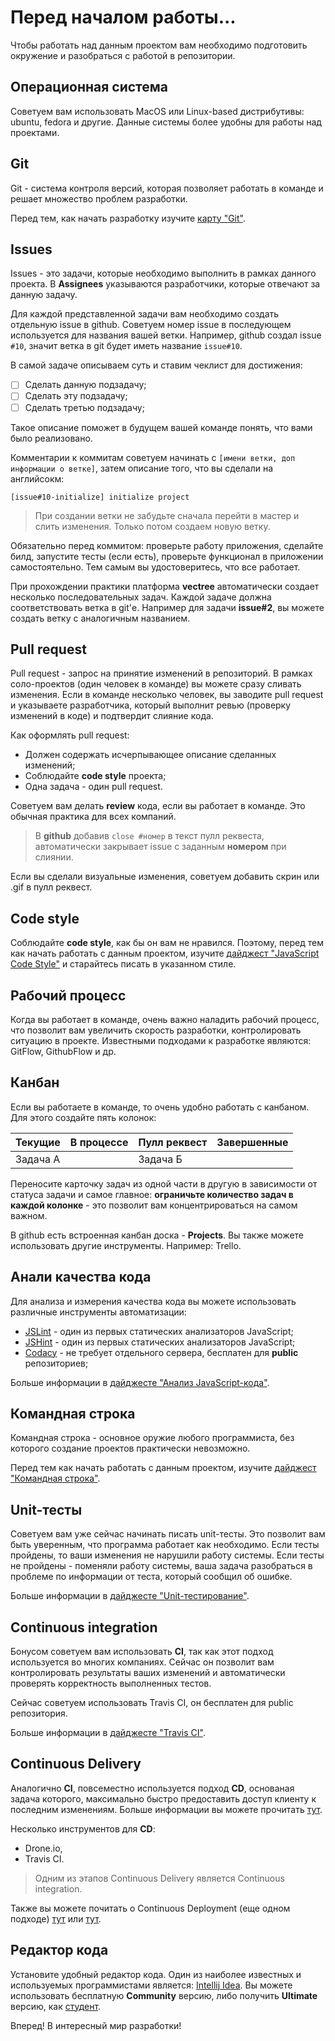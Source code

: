 # Перед началом работы...
Чтобы работать над данным проектом вам необходимо подготовить окружение и разобраться с работой в репозитории. 

## Операционная система

Советуем вам использовать MacOS или Linux-based дистрибутивы: ubuntu, fedora и другие. Данные системы более удобны для работы над проектами.

## Git 
Git - система контроля версий, которая позволяет работать в команде и решает множество проблем разработки. 

Перед тем, как начать разработку изучите [карту "Git"](https://box.vectree.ru/vector/0/1).

## Issues
Issues - это задачи, которые необходимо выполнить в рамках данного проекта. В **Assignees** указываются разработчики, которые отвечают за данную задачу. 

Для каждой представленной задачи вам необходимо создать отдельную issue в github. Советуем номер issue в последующем используется для названия вашей ветки. 
Например, github создал issue `#10`, значит ветка в git будет иметь название `issue#10`.

В самой задаче описываем суть и ставим чеклист для достижения:

- [ ] Сделать данную подзадачу;
- [ ] Сделать эту подзадачу;
- [ ] Сделать третью подзадачу;

Такое описание поможет в будущем вашей команде понять, что вами было реализовано.

Комментарии к коммитам советуем начинать с `[имени ветки, доп информации о ветке]`, затем описание того, что вы сделали на английсокм:

`[issue#10-initialize] initialize project`

> При создании ветки не забудьте сначала перейти в мастер и слить изменения. Только потом создаем новую ветку.

Обязательно перед коммитом: проверьте работу приложения, сделайте билд, запустите тесты (если есть), проверьте функционал в приложении самостоятельно. Тем самым вы удостоверитесь, что все работает.

При прохождении практики платформа **vectree** автоматически создает несколько последовательных задач. Каждой задаче должна соответствовать ветка в git'е. Например для задачи **issue#2**, вы можете создать ветку с аналогичным названием.

## Pull request 
Pull request - запрос на принятие изменений в репозиторий. В рамках соло-проектов (один человек в команде) вы можете сразу сливать изменения. Если в команде несколько человек, вы заводите pull request и указываете разработчика, который выполнит ревью (проверку изменений в коде) и подтвердит слияние кода.

Как оформлять pull request:
* Должен содержать исчерпывающее описание сделанных изменений;
* Соблюдайте **code style** проекта;
* Одна задача - один pull request.

Советуем вам делать **review** кода, если вы работает в команде. Это обычная практика для всех компаний.

> В **github** добавив `close #номер` в текст пулл реквеста, автоматически закрывает issue с заданным **номером** при слиянии.

Если вы сделали визуальные изменения, советуем добавить скрин или .gif в пулл реквест.

## Code style
Соблюдайте **code style**, как бы он вам не нравился. Поэтому, перед тем как начать работать с данным проектом, изучите [дайджест "JavaScript Code Style"](https://box.vectree.ru/digest/0/46) и старайтесь писать в указанном стиле. 

## Рабочий процесс
Когда вы работает в команде, очень важно наладить рабочий процесс, что позволит вам увеличить скорость разработки, контролировать ситуацию в проекте. Известными подходами к разработке являются: GitFlow, GithubFlow и др.


## Канбан

Если вы работаете в команде, то очень удобно работать с канбаном. Для этого создайте пять колонок:

| Текущие | В процессе | Пулл реквест | Завершенные |
|---|---|---|---|
| Задача А | | Задача Б | |

Переносите карточку задач из одной части в другую в зависимости от статуса задачи и самое главное:
**ограничьте количество задач в каждой колонке** - это позволит вам концентрироваться на самом важном.

В github есть встроенная канбан доска - **Projects**. Вы также можете использовать другие инструменты. Например: Trello.

## Анали качества кода
Для анализа и измерения качества кода вы можете использовать различные инструменты автоматизации:

* [JSLint](https://www.jslint.com/) - один из первых статических анализаторов JavaScript;
* [JSHint](http://jshint.com/) - один из первых статических анализаторов JavaScript;
* [Codacy](www.codacy.com) - не требует отдельного сервера, бесплатен для **public** репозиториев;

Больше информации в [дайджесте "Анализ JavaScript-кода"](https://box.vectree.ru/digest/0/47).
 
## Командная строка 
Командная строка - основное оружие любого программиста, без которого создание проектов практически невозможно.  

Перед тем как начать работать с данным проектом, изучите [дайджест "Командная строка"](https://box.vectree.ru/digest/0/19).

## Unit-тесты
Советуем вам уже сейчас начинать писать unit-тесты. Это позволит вам быть уверенным, что программа работает как необходимо. Если тесты пройдены, то ваши изменения не нарушили работу системы. Если тесты не пройдены - поменяли работу системы, ваша задача разобраться в проблеме по информации от теста, который сообщил об ошибке. 

Больше информации в [дайджесте "Unit-тестирование"](https://box.vectree.ru/digest/0/20).
 
## Continuous integration
Бонусом советуем вам использовать **CI**, так как этот подход используется во многих компаниях. Сейчас он позволит вам контролировать результаты ваших изменений и автоматически проверять корректность выполненных тестов. 

Сейчас советуем использовать Travis CI, он бесплатен для public репозитория. 

Больше информации в [дайджесте "Travis CI"](https://box.vectree.ru/digest/0/21).


## Continuous Delivery
Аналогично **CI**, повсеместно используется подход **CD**, основаная задача которого, максимально быстро предоставить доступ клиенту к последним изменениям.
Больше информации вы можете прочитать [тут](https://onagile.ru/industries/software-development/continuous-delivery).

Несколько инструментов для **CD**:
- Drone.io,
- Travis CI.

> Одним из этапов Continuous Delivery является Continuous integration.

Также вы можете почитать о Continuous Deployment (еще одном подходе) [тут](https://www.atlassian.com/continuous-delivery/ci-vs-ci-vs-cd) или [тут](http://qaat.ru/kakaya-raznica-mezhdu-continuous-delivery-continuous-deployment-i-continuous-integration/).

## Редактор кода
Установите удобный редактор кода. Один из наиболее известных и используемых программистами является: [Intellij Idea](https://www.jetbrains.com/idea/). Вы можете использовать бесплатную **Community** версию, либо получить **Ultimate** версию, как [студент](https://www.jetbrains.com/student/).

Вперед! В интересный мир разработки!

